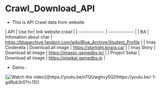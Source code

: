 # Crawl_Download_API

 - This is API Crawl data from website 
  



| API | Use for| link website crawl |
| ------------- | ------------- |
| BA  | Infomation about char  | https://bluearchive.fandom.com/wiki/Blue_Archive/Student_Profile |
| Imas Cinderella  | Download all image | https://starlight.kirara.ca/ | 
| Imas Shiny  | Download all image | https://imassc.gamedbs.jp/ | 
| Project Sekai  | Download all image | https://pjsekai.gamedbs.jp | 


- Demo :

[![Watch the video]([https://img.youtube.com/vi/nTQUwghvy5Q/default.jpg](https://1a23.com/wp-content/uploads/2022/04/twitter-card-p.png))]([https://youtu.be/nTQUwghvy5Q](https://youtu.be/-1-gdRub3r0?t=15))
